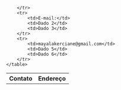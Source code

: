 <table>
        <tr>
            <th>Contato</th>
            <th>Endereço</th>
       
        </tr>
        <tr>
            <td>E-mail:</td>
            <td>Dado 2</td>
            <td>Dado 3</td>
        </tr>
        <tr>
            <td>mayalakerciane@gmail.com</td>
            <td>Dado 5</td>
            <td>Dado 6</td>
        </tr>
    </table>
